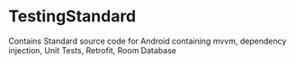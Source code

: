 # TestingStandard
Contains Standard source code for Android 
containing mvvm, dependency injection, Unit Tests, Retrofit, Room Database
